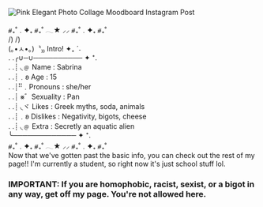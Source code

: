 ![Pink Elegant Photo Collage Moodboard Instagram Post](https://github.com/user-attachments/assets/552edfeb-3b23-4038-b98a-e15530462cf1)


⧣₊˚﹒✦₊  ⧣₊˚  𓂃★    ⸝⸝ ⧣₊˚﹒✦₊  ⧣₊˚<br>
      /)    /)<br>
    (｡•ㅅ•｡)〝₎₎ Intro! ✦₊ ˊ˗ <br>
. .╭∪─∪────────── ✦ ⁺.<br>
. .┊ ◟﹫ Name : Sabrina<br>
. .┊﹒𐐪 Age : 15<br>
. .┊ꜝꜝ﹒Pronouns : she/her<br> 
. .┊ ⨳゛Sexuality : Pan<br>
. .┊ ◟ヾ Likes : Greek myths, soda, animals<br>
. .┊﹒𐐪 Dislikes : Negativity, bigots, cheese<br>
. .┊ ◟﹫ Extra : Secretly an aquatic alien<br>
   ╰─────────────  ✦ ⁺.<br>
⧣₊˚﹒✦₊  ⧣₊˚  𓂃★    ⸝⸝ ⧣₊˚﹒✦₊  ⧣₊˚<br>
Now that we've gotten past the basic info, you can check out the rest of my page!! I'm currently a student, so right now it's just school stuff lol.<br>
### IMPORTANT: If you are homophobic, racist, sexist, or a bigot in any way, get off my page. You're not allowed here.

<!---
SabrinaR8811/SabrinaR8811 is a ✨ special ✨ repository because its `README.md` (this file) appears on your GitHub profile.
You can click the Preview link to take a look at your changes.
--->
